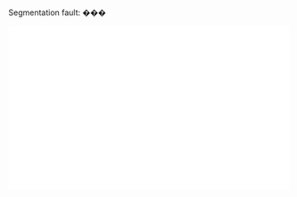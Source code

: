 Segmentation fault: ���

![](https://raw.githubusercontent.com/avicoder/gitlab-stats/refs/heads/master/generated/overview.svg)

